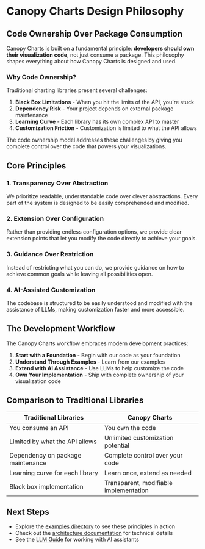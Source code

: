 # Canopy Charts Design Philosophy

## Code Ownership Over Package Consumption

Canopy Charts is built on a fundamental principle: **developers should own their visualization code**, not just consume a package. This philosophy shapes everything about how Canopy Charts is designed and used.

### Why Code Ownership?

Traditional charting libraries present several challenges:

1. **Black Box Limitations** - When you hit the limits of the API, you're stuck
2. **Dependency Risk** - Your project depends on external package maintenance
3. **Learning Curve** - Each library has its own complex API to master
4. **Customization Friction** - Customization is limited to what the API allows

The code ownership model addresses these challenges by giving you complete control over the code that powers your visualizations.

## Core Principles

### 1. Transparency Over Abstraction

We prioritize readable, understandable code over clever abstractions. Every part of the system is designed to be easily comprehended and modified.

### 2. Extension Over Configuration

Rather than providing endless configuration options, we provide clear extension points that let you modify the code directly to achieve your goals.

### 3. Guidance Over Restriction

Instead of restricting what you can do, we provide guidance on how to achieve common goals while leaving all possibilities open.

### 4. AI-Assisted Customization

The codebase is structured to be easily understood and modified with the assistance of LLMs, making customization faster and more accessible.

## The Development Workflow

The Canopy Charts workflow embraces modern development practices:

1. **Start with a Foundation** - Begin with our code as your foundation
2. **Understand Through Examples** - Learn from our examples
3. **Extend with AI Assistance** - Use LLMs to help customize the code
4. **Own Your Implementation** - Ship with complete ownership of your visualization code

## Comparison to Traditional Libraries

| Traditional Libraries             | Canopy Charts                          |
| --------------------------------- | -------------------------------------- |
| You consume an API                | You own the code                       |
| Limited by what the API allows    | Unlimited customization potential      |
| Dependency on package maintenance | Complete control over your code        |
| Learning curve for each library   | Learn once, extend as needed           |
| Black box implementation          | Transparent, modifiable implementation |

## Next Steps

- Explore the [examples directory](../examples/) to see these principles in action
- Check out the [architecture documentation](ARCHITECTURE.md) for technical details
- See the [LLM Guide](../LLM-GUIDE.md) for working with AI assistants
